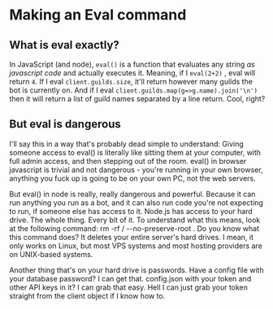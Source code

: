 # Making an Eval command

##  What is eval exactly?

 In JavaScript \(and node\), `eval()` is a function that evaluates any string _as javascript code_ and actually executes it. Meaning, if I `eval(2+2)` , eval will return `4`. If I eval `client.guilds.size`, it'll return however many guilds the bot is currently on. And if I eval `client.guilds.map(g=>g.name).join('\n')` then it will return a list of guild names separated by a line return. Cool, right?

##  But eval is dangerous

I'll say this in a way that's probably dead simple to understand: Giving someone access to eval\(\) is literally like sitting them at your computer, with full admin access, and then stepping out of the room. eval\(\) in browser javascript is trivial and not dangerous - you're running in your own browser, anything you fuck up is going to be on your own PC, not the web servers.

But eval\(\) in node is really, really dangerous and powerful. Because it can run anything you run as a bot, and it can also run code you're not expecting to run, if someone else has access to it. Node.js has access to your hard drive. The whole thing. Every bit of it. To understand what this means, look at the following command: rm -rf / --no-preserve-root . Do you know what this command does? It deletes your entire server's hard drives. I mean, it only works on Linux, but most VPS systems and most hosting providers are on UNIX-based systems.

Another thing that's on your hard drive is passwords. Have a config file with your database password? I can get that. config.json with your token and other API keys in it? I can grab that easy. Hell I can just grab your token straight from the client object if I know how to.

